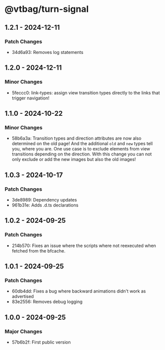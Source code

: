 # @vtbag/turn-signal

## 1.2.1 - 2024-12-11

### Patch Changes

- 34d6a93: Removes log statements

## 1.2.0 - 2024-12-11

### Minor Changes

- 5feccc0: link-types: assign view transition types directly to the links that trigger navigation!

## 1.1.0 - 2024-10-22

### Minor Changes

- 58b6a3a: Transition types and direction attributes are now also determined on the old page!
  And the additional `old` and `new` types tell you, where you are.
  One use case is to exclude elements from view transitions depending on the direction.
  With this change you can not only exclude or add the new images but also the old images!

## 1.0.3 - 2024-10-17

### Patch Changes

- 3de8989: Dependency updates
- 961b31e: Adds .d.ts declarations

## 1.0.2 - 2024-09-25

### Patch Changes

- 214b570: Fixes an issue where the scripts where not reexecuted when fetched from the bfcache.

## 1.0.1 - 2024-09-25

### Patch Changes

- 60db4dd: Fixes a bug where backward animations didn't work as advertised
- 83e2556: Removes debug logging

## 1.0.0 - 2024-09-25

### Major Changes

- 57b6b2f: First public version
